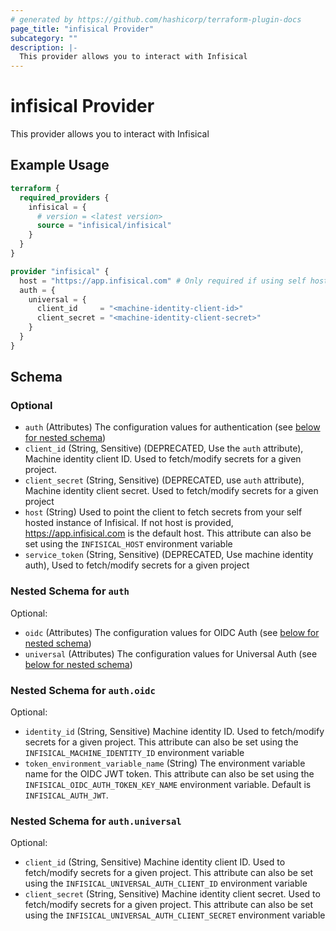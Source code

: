 ```yaml
---
# generated by https://github.com/hashicorp/terraform-plugin-docs
page_title: "infisical Provider"
subcategory: ""
description: |-
  This provider allows you to interact with Infisical
---
```


# infisical Provider

This provider allows you to interact with Infisical

## Example Usage

```terraform
terraform {
  required_providers {
    infisical = {
      # version = <latest version>
      source = "infisical/infisical"
    }
  }
}

provider "infisical" {
  host = "https://app.infisical.com" # Only required if using self hosted instance of Infisical, default is https://app.infisical.com
  auth = {
    universal = {
      client_id     = "<machine-identity-client-id>"
      client_secret = "<machine-identity-client-secret>"
    }
  }
}
```

<!-- schema generated by tfplugindocs -->
## Schema

### Optional

- `auth` (Attributes) The configuration values for authentication (see [below for nested schema](#nestedatt--auth))
- `client_id` (String, Sensitive) (DEPRECATED, Use the `auth` attribute), Machine identity client ID. Used to fetch/modify secrets for a given project.
- `client_secret` (String, Sensitive) (DEPRECATED, use `auth` attribute), Machine identity client secret. Used to fetch/modify secrets for a given project
- `host` (String) Used to point the client to fetch secrets from your self hosted instance of Infisical. If not host is provided, https://app.infisical.com is the default host. This attribute can also be set using the `INFISICAL_HOST` environment variable
- `service_token` (String, Sensitive) (DEPRECATED, Use machine identity auth), Used to fetch/modify secrets for a given project

<a id="nestedatt--auth"></a>
### Nested Schema for `auth`

Optional:

- `oidc` (Attributes) The configuration values for OIDC Auth (see [below for nested schema](#nestedatt--auth--oidc))
- `universal` (Attributes) The configuration values for Universal Auth (see [below for nested schema](#nestedatt--auth--universal))

<a id="nestedatt--auth--oidc"></a>
### Nested Schema for `auth.oidc`

Optional:

- `identity_id` (String, Sensitive) Machine identity ID. Used to fetch/modify secrets for a given project. This attribute can also be set using the `INFISICAL_MACHINE_IDENTITY_ID` environment variable
- `token_environment_variable_name` (String) The environment variable name for the OIDC JWT token. This attribute can also be set using the `INFISICAL_OIDC_AUTH_TOKEN_KEY_NAME` environment variable. Default is `INFISICAL_AUTH_JWT`.


<a id="nestedatt--auth--universal"></a>
### Nested Schema for `auth.universal`

Optional:

- `client_id` (String, Sensitive) Machine identity client ID. Used to fetch/modify secrets for a given project. This attribute can also be set using the `INFISICAL_UNIVERSAL_AUTH_CLIENT_ID` environment variable
- `client_secret` (String, Sensitive) Machine identity client secret. Used to fetch/modify secrets for a given project. This attribute can also be set using the `INFISICAL_UNIVERSAL_AUTH_CLIENT_SECRET` environment variable
